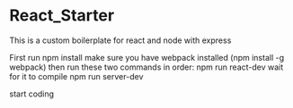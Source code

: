 # React_Starter
This is a custom boilerplate for react and node with express

First run npm install
make sure you have webpack installed (npm install -g webpack)
then run these two commands in order:
npm run react-dev 
wait for it to compile 
npm run server-dev

start coding